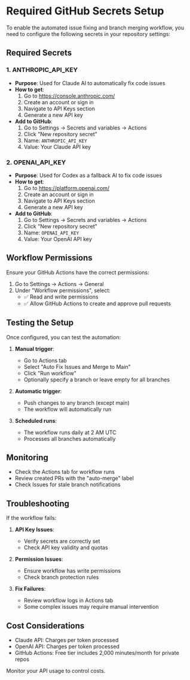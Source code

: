 # Required GitHub Secrets Setup

To enable the automated issue fixing and branch merging workflow, you need to configure the following secrets in your repository settings:

## Required Secrets

### 1. ANTHROPIC_API_KEY
- **Purpose**: Used for Claude AI to automatically fix code issues
- **How to get**: 
  1. Go to https://console.anthropic.com/
  2. Create an account or sign in
  3. Navigate to API Keys section
  4. Generate a new API key
- **Add to GitHub**: 
  1. Go to Settings → Secrets and variables → Actions
  2. Click "New repository secret"
  3. Name: `ANTHROPIC_API_KEY`
  4. Value: Your Claude API key

### 2. OPENAI_API_KEY
- **Purpose**: Used for Codex as a fallback AI to fix code issues
- **How to get**:
  1. Go to https://platform.openai.com/
  2. Create an account or sign in
  3. Navigate to API Keys section
  4. Generate a new API key
- **Add to GitHub**:
  1. Go to Settings → Secrets and variables → Actions
  2. Click "New repository secret"
  3. Name: `OPENAI_API_KEY`
  4. Value: Your OpenAI API key

## Workflow Permissions

Ensure your GitHub Actions have the correct permissions:

1. Go to Settings → Actions → General
2. Under "Workflow permissions", select:
   - ✅ Read and write permissions
   - ✅ Allow GitHub Actions to create and approve pull requests

## Testing the Setup

Once configured, you can test the automation:

1. **Manual trigger**:
   - Go to Actions tab
   - Select "Auto Fix Issues and Merge to Main"
   - Click "Run workflow"
   - Optionally specify a branch or leave empty for all branches

2. **Automatic trigger**:
   - Push changes to any branch (except main)
   - The workflow will automatically run

3. **Scheduled runs**:
   - The workflow runs daily at 2 AM UTC
   - Processes all branches automatically

## Monitoring

- Check the Actions tab for workflow runs
- Review created PRs with the "auto-merge" label
- Check Issues for stale branch notifications

## Troubleshooting

If the workflow fails:

1. **API Key Issues**:
   - Verify secrets are correctly set
   - Check API key validity and quotas

2. **Permission Issues**:
   - Ensure workflow has write permissions
   - Check branch protection rules

3. **Fix Failures**:
   - Review workflow logs in Actions tab
   - Some complex issues may require manual intervention

## Cost Considerations

- Claude API: Charges per token processed
- OpenAI API: Charges per token processed
- GitHub Actions: Free tier includes 2,000 minutes/month for private repos

Monitor your API usage to control costs.